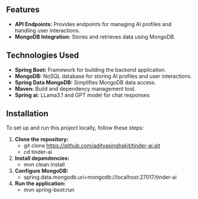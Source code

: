 ## Features

- **API Endpoints:** Provides endpoints for managing AI profiles and handling user interactions.
- **MongoDB Integration:** Stores and retrieves data using MongoDB.

## Technologies Used

- **Spring Boot:** Framework for building the backend application.
- **MongoDB:** NoSQL database for storing AI profiles and user interactions.
- **Spring Data MongoDB:** Simplifies MongoDB data access.
- **Maven:** Build and dependency management tool.
- **Spring ai:** LLama3.1 and GPT model for chat responses
## Installation

To set up and run this project locally, follow these steps:

1. **Clone the repository:**
   - git clone https://github.com/adityasinghskit/tinder-ai.git
   - cd tinder-ai
2. **Install dependencies:**
    - mvn clean install
3. **Configure MongoDB:**
    - spring.data.mongodb.uri=mongodb://localhost:27017/tinder-ai
4. **Run the application:**
    - mvn spring-boot:run
